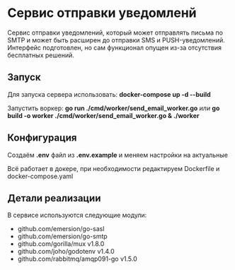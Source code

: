 # Сервис отправки уведомленй

Сервис отправки уведомлений, который может отправлять письма по SMTP и может быть расширен до отправки SMS и PUSH-уведомлений. Интерфейс подготовлен, но сам функционал опущен из-за отсутствия бесплатных решений.

## Запуск

Для запуска сервера использовать: **docker-compose up -d --build**

Запустить воркер: **go run ./cmd/worker/send_email_worker.go** *или* **go build -o worker ./cmd/worker/send_email_worker.go & ./worker**

## Конфигурация

Создаём **.env** файл из **.env.example** и меняем настройки на актуальные

Всё работает в докере, при необходимости редактируем Dockerfile и docker-compose.yaml

## Детали реализации

В сервисе используются следующие модули:

- github.com/emersion/go-sasl
- github.com/emersion/go-smtp
- github.com/gorilla/mux v1.8.0
- github.com/joho/godotenv v1.4.0
- github.com/rabbitmq/amqp091-go v1.5.0


